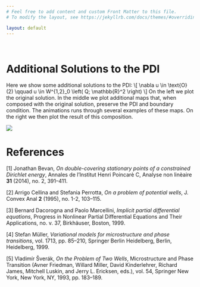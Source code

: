 ```yaml
---
# Feel free to add content and custom Front Matter to this file.
# To modify the layout, see https://jekyllrb.com/docs/themes/#overriding-theme-defaults

layout: default
---
```


&nbsp;

# Additional Solutions to the PDI

Here we show some additional solutions to the PDI:
\\[ \nabla u \in \text{O}(2) \qquad u \in W^{1,2}_0 \left( Q; \mathbb{R}^2 \right) \\]
On the left we plot the original solution. In the middle we plot additional maps that, when composed with the original solution, preserve the PDI and boundary condition. The animations runs through several examples of these maps. On the right we then plot the result of this composition.

![](images/AnimatedFold2.gif)

# References

[1] Jonathan Bevan, *On double-covering stationary points of a constrained Dirichlet energy*, Annales de l’Institut Henri Poincarè C, Analyse non linèaire **31** (2014), no. 2, 391–411.

[2] Arrigo Cellina and Stefania Perrotta, *On a problem of potential wells*, J. Convex Anal **2** (1995), no. 1-2, 103–115.

[3] Bernard Dacorogna and Paolo Marcellini, *Implicit partial differential equations*, Progress in Nonlinear Partial Differential Equations and Their Applications, no. v. 37, Birkhäuser, Boston, 1999.

[4] Stefan Müller, *Variational models for microstructure and phase transitions*, vol. 1713, pp. 85–210, Springer Berlin Heidelberg, Berlin, Heidelberg, 1999.

[5] Vladimír Šverák, *On the Problem of Two Wells*, Microstructure and Phase Transition (Avner Friedman, Willard Miller, David Kinderlehrer, Richard James, Mitchell Luskin, and Jerry L. Ericksen, eds.), vol. 54, Springer New York, New York, NY, 1993, pp. 183–189.
